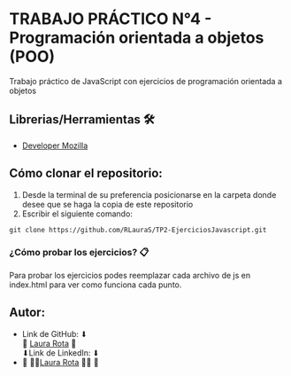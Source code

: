 # TRABAJO PRÁCTICO N°4 - Programación orientada a objetos (POO)

Trabajo práctico de JavaScript con ejercicios de programación orientada a objetos

## Librerias/Herramientas 🛠
- [Developer Mozilla](https://developer.mozilla.org/es/docs/Web/JavaScript)

 ## Cómo clonar el repositorio:
1. Desde la terminal de su preferencia posicionarse en la carpeta donde desee que se haga la copia de este repositorio
2. Escribir el siguiente comando:
```
git clone https://github.com/RLauraS/TP2-EjerciciosJavascript.git
```
### ¿Cómo probar los ejercicios? 📋

Para probar los ejercicios podes reemplazar cada archivo de js en index.html para ver como funciona cada punto.

## Autor:
- Link de GitHub: ⬇ <br>
💜 [Laura Rota](https://github.com/RLauraS) 💜<br>
⬇Link de LinkedIn: ⬇ <br>
- 💜 👩‍💻[Laura Rota](https://www.linkedin.com/in/laura-rota-51699b243/?original_referer=) 👩‍💻 💜